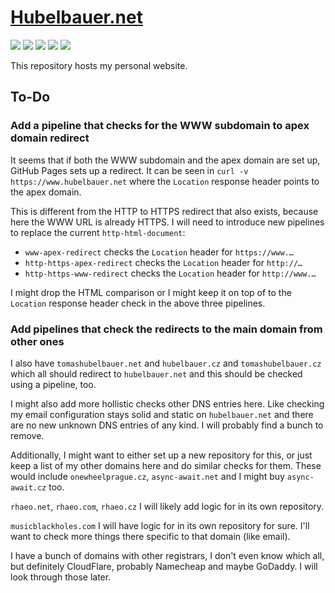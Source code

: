 # [Hubelbauer.net](https://hubelbauer.net)

![](https://github.com/TomasHubelbauer/hubelbauer.net/actions/workflows/pages/pages-build-deployment/badge.svg)
![](https://github.com/tomashubelbauer/hubelbauer.net/workflows/dns-a-records/badge.svg)
![](https://github.com/tomashubelbauer/hubelbauer.net/workflows/dns-aaaa-records/badge.svg)
![](https://github.com/tomashubelbauer/hubelbauer.net/workflows/dns-cname-record/badge.svg)
![](https://github.com/tomashubelbauer/hubelbauer.net/workflows/https-ssl-certificates/badge.svg)

This repository hosts my personal website.

## To-Do

### Add a pipeline that checks for the WWW subdomain to apex domain redirect

It seems that if both the WWW subdomain and the apex domain are set up, GitHub
Pages sets up a redirect. It can be seen in `curl -v https://www.hubelbauer.net`
where the `Location` response header points to the apex domain.

This is different from the HTTP to HTTPS redirect that also exists, because here
the WWW URL is already HTTPS. I will need to introduce new pipelines to replace
the current `http-html-document`:

- `www-apex-redirect` checks the `Location` header for `https://www.…`
- `http-https-apex-redirect` checks the `Location` header for `http://…`
- `http-https-www-redirect` checks the `Location` header for `http://www.…`

I might drop the HTML comparison or I might keep it on top of to the `Location`
response header check in the above three pipelines.

### Add pipelines that check the redirects to the main domain from other ones

I also have `tomashubelbauer.net` and `hubelbauer.cz` and `tomashubelbauer.cz`
which all should redirect to `hubelbauer.net` and this should be checked using
a pipeline, too.

I might also add more hollistic checks other DNS entries here. Like checking my
email configuration stays solid and static on `hubelbauer.net` and there are no
new unknown DNS entries of any kind. I will probably find a bunch to remove.

Additionally, I might want to either set up a new repository for this, or just
keep a list of my other domains here and do similar checks for them. These would
include `onewheelprague.cz`, `async-await.net` and I might buy `async-await.cz`
too.

`rhaeo.net`, `rhaeo.com`, `rhaeo.cz` I will likely add logic for in its own
repository.

`musicblackholes.com` I will have logic for in its own repository for sure. I'll
want to check more things there specific to that domain (like email).

I have a bunch of domains with other registrars, I don't even know which all,
but definitely CloudFlare, probably Namecheap and maybe GoDaddy. I will look
through those later.
